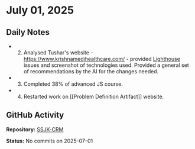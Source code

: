 ﻿# July 01, 2025

## Daily Notes

- 2. Analysed Tushar's website - https://www.krishnamedihealthcare.com/ - provided [Lighthouse](https://googlechrome.github.io/lighthouse/viewer/?psiurl=https%3A%2F%2Fwww.krishnamedihealthcare.com%2F&strategy=desktop&category=performance&category=accessibility&category=best-practices&category=seo&locale=en-GB&utm_source=lh-chrome-ext) issues and screenshot of technologies used. Provided a general set of recommendations by the AI for the changes needed.
- 3. Completed 38% of advanced JS course.
- 4. Restarted work on [[Problem Definition Artifact]] website.

## GitHub Activity

**Repository:** [SSJK-CRM](https://github.com/Rupali59/SSJK-CRM)

**Status:** No commits on 2025-07-01
